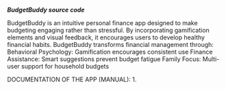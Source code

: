 ***BudgetBuddy source code***

BudgetBuddy is an intuitive personal finance app designed to make budgeting 
engaging rather than stressful. By incorporating gamification elements and visual 
feedback, it encourages users to develop healthy financial habits. 
BudgetBuddy transforms financial management through: 
Behavioral Psychology: Gamification encourages consistent use 
Finance Assistance: Smart suggestions prevent budget fatigue 
Family Focus: Multi-user support for household budgets

DOCUMENTATION OF THE APP (MANUAL):
1. 
